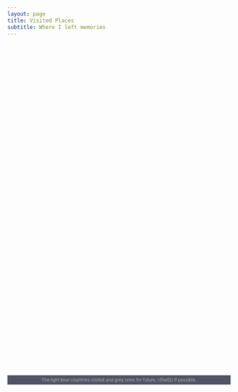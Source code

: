 ```yaml
---
layout: page
title: Visited Places
subtitle: Where I left memories
---
```


<script src="/js/ammap.js" type="text/javascript"></script>
<script src="/js/worldHigh.js" type="text/javascript"></script>
<script src="/js/dark.js" type="text/javascript"></script>
<div id="mapdiv" style="width: 100%; height: 750px;"></div>
<div style="width: 100%; font-size: 70%; padding: 5px 0; text-align: center; background-color: #535364; margin-top: 1px; color: #B4B4B7;">The light blue countries visited and grey ones for future, \(0w0)/ if possible.</div>
<script type="text/javascript">
var map = AmCharts.makeChart("mapdiv",{
type: "map",
theme: "dark",
projection: "winkel3",
panEventsEnabled : true,
backgroundColor : "#535364",
backgroundAlpha : 1,
zoomControl: {
zoomControlEnabled : true
},
dataProvider : {
map : "worldHigh",
getAreasFromMap : true,
areas :
[
	{
		"id": "DK",
		"showAsSelected": true
	},
	{
		"id": "IS",
		"showAsSelected": true
	},
	{
		"id": "NO",
		"showAsSelected": true
	},
	{
		"id": "ES",
		"showAsSelected": true
	},
	{
		"id": "CH",
		"showAsSelected": true
	},
	{
		"id": "CA",
		"showAsSelected": true
	},
	{
		"id": "MX",
		"showAsSelected": true
	},
	{
		"id": "US",
		"showAsSelected": true
	},
	{
		"id": "CN",
		"showAsSelected": true
	},
	{
		"id": "HK",
		"showAsSelected": true
	},
	{
		"id": "ID",
		"showAsSelected": true
	},
	{
		"id": "JP",
		"showAsSelected": true
	},
	{
		"id": "MO",
		"showAsSelected": true
	},
	{
		"id": "SG",
		"showAsSelected": true
	},
	{
		"id": "TW",
		"showAsSelected": true
	},
	{
		"id": "AE",
		"showAsSelected": true
	},
	{
		"id": "AU",
		"showAsSelected": true
	}
	{
		"id": "SE",
		"showAsSelected": true
	}
]
},
areasSettings : {
autoZoom : true,
color : "#B4B4B7",
colorSolid : "#84ADE9",
selectedColor : "#84ADE9",
outlineColor : "#666666",
rollOverColor : "#00429E",
rollOverOutlineColor : "#000000"
}
});
</script>
